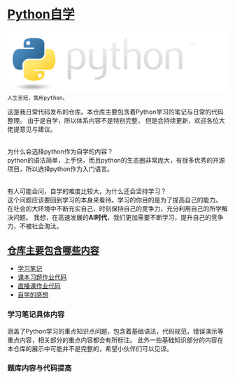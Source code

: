 # [Python自学](https://github.com/Chaniug/Python_Learn)
![PYthonlogo](image/python-logo@2x.png)
`人生苦短，我用python。`<br/>

这是我日常代码发布的仓库。本仓库主要包含着Python学习的笔记与日常的代码整理。
由于是自学，所以体系内容不是特别完整， 但是会持续更新，欢迎各位大佬提意见与建议。

</br>为什么会选择python作为自学的内容？
</br>python的语法简单，上手快，而且python的生态圈非常庞大，有很多优秀的开源项目，所以选择python作为入门语言。

</br>有人可能会问，自学的难度比较大，为什么还会坚持学习？
</br>这个问题应该要回到学习的本身来看待。学习的你目的是为了提高自己的能力。
在社会的大环境中不断充实自己，时刻保持自己的竞争力，充分利用自己的所学解决问题。
我想，在高速发展的**AI时代**，我们更加需要不断学习，提升自己的竞争力，不被社会淘汰。
##  [仓库主要包含哪些内容](https://github.com/Chaniug/Python_Learn/tree/master/Code)
* [学习笔记](https://github.com/Chaniug/Python_Learn/tree/master/Note/write_note)
* [课本习题作业代码](https://github.com/Chaniug/Python_Learn/tree/master/Code/TaskFile)
* [直播课作业代码](https://github.com/Chaniug/Python_Learn/tree/master/Code/OnlieTask)
* [自学的感想](https://github.com/Chaniug/Python_Learn/tree/master/Code/TestFile)

### 学习笔记具体内容
涵盖了Python学习的重点知识点问题，包含着基础语法，代码规范，错误演示等重点内容，相关部分的重点内容都会有所标注。
此外一些基础知识部分的内容在本仓库的展示中可能并不是完整的，希望小伙伴们可以见谅。
### 题库内容与代码提高

